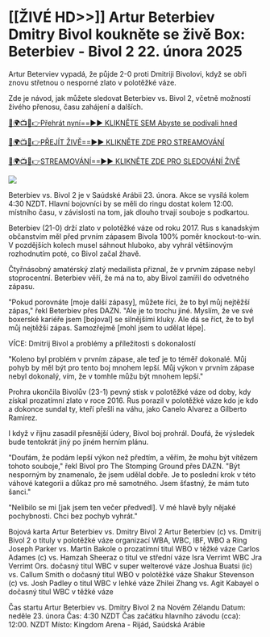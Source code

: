 # [[ŽIVÉ HD>>]] Artur Beterbiev Dmitry Bivol koukněte se živě Box: Beterbiev - Bivol 2 22. února 2025 #

Artur Beterviev vypadá, že půjde 2-0 proti Dmitriji Bivolovi, když se obři znovu střetnou o nesporné zlato v polotěžké váze.

Zde je návod, jak můžete sledovat Beterbiev vs. Bivol 2, včetně možností živého přenosu, času zahájení a dalších.

[🔴🌍📺📱👉Přehrát nyní==►► KLIKNĚTE SEM Abyste se podívali hned](https://t.co/ek0bR5EwtU)

[🔴🌍📺📱👉PŘEJÍT ŽIVĚ==►► KLIKNĚTE ZDE PRO STREAMOVÁNÍ](https://t.co/ek0bR5EwtU)

[🔴🌍📺📱👉STREAMOVÁNÍ==►► KLIKNĚTE ZDE PRO SLEDOVÁNÍ ŽIVĚ](https://t.co/ek0bR5EwtU)

<a href="https://t.co/ek0bR5EwtU" rel="nofollow" data-target="animated-image.originalLink"><img src="https://camo.githubusercontent.com/1be82823e85778f8a57db5ea2a2e46822e8721e5be32dc31a466a7df3bb16d49/68747470733a2f2f636c6173736963616c7363686f6f6c6f6662616c6c65746c692e636f6d2f6e686b2f72676273727465672e676966" data-canonical-src="https://classicalschoolofballetli.com/nhk/rgbsrteg.gif" style="max-width: 100%; display: inline-block;" data-target="animated-image.originalImage"></a>

Beterbiev vs. Bivol 2 je v Saúdské Arábii 23. února. Akce se vysílá kolem 4:30 NZDT. Hlavní bojovníci by se měli do ringu dostat kolem 12:00. místního času, v závislosti na tom, jak dlouho trvají souboje s podkartou.

Beterbiev (21-0) drží zlato v polotěžké váze od roku 2017. Rus s kanadským občanstvím měl před prvním zápasem Bivola 100% poměr knockout-to-win. V pozdějších kolech musel sáhnout hluboko, aby vyhrál většinovým rozhodnutím poté, co Bivol začal žhavě.

Čtyřnásobný amatérský zlatý medailista přiznal, že v prvním zápase nebyl stoprocentní. Beterbiev věří, že má na to, aby Bivol zamířil do odvetného zápasu.

"Pokud porovnáte [moje další zápasy], můžete říci, že to byl můj nejtěžší zápas," řekl Beterbiev přes DAZN. "Ale je to trochu jiné. Myslím, že ve své boxerské kariéře jsem [bojoval] se silnějšími kluky. Ale dá se říct, že to byl můj nejtěžší zápas. Samozřejmě [mohl jsem to udělat lépe].

VÍCE: Dmitrij Bivol a problémy a příležitosti s dokonalostí

"Koleno byl problém v prvním zápase, ale teď je to téměř dokonalé. Můj pohyb by měl být pro tento boj mnohem lepší. Můj výkon v prvním zápase nebyl dokonalý, vím, že v tomhle můžu být mnohem lepší."

Prohra ukončila Bivolův (23-1) pevný stisk v polotěžké váze od doby, kdy získal prozatímní zlato v roce 2016. Rus porazil v polotěžké váze kdo je kdo a dokonce sundal ty, kteří přešli na váhu, jako Canelo Alvarez a Gilberto Ramirez.

I když v říjnu zasadil přesnější údery, Bivol boj prohrál. Doufá, že výsledek bude tentokrát jiný po jiném herním plánu.

"Doufám, že podám lepší výkon než předtím, a věřím, že mohu být vítězem tohoto souboje," řekl Bivol pro The Stomping Ground přes DAZN. "Být nesporným by znamenalo, že jsem udělal dobře. Je to poslední krok v této váhové kategorii a důkaz pro mě samotného. Jsem šťastný, že mám tuto šanci."

"Nelíbilo se mi [jak jsem ten večer předvedl]. V mé hlavě byly nějaké pochybnosti. Chci bez pochyb vyhrát."

Bojová karta Artur Beterbiev vs. Dmitry Bivol 2 Artur Beterbiev (c) vs. Dmitrij Bivol 2 o tituly v polotěžké váze organizací WBA, WBC, IBF, WBO a Ring Joseph Parker vs. Martin Bakole o prozatímní titul WBO v těžké váze Carlos Adames (c) vs. Hamzah Sheeraz o titul ve střední váze Isra Verrimt WBC Jra Verrimt Ors. dočasný titul WBC v super welterové váze Joshua Buatsi (ic) vs. Callum Smith o dočasný titul WBO v polotěžké váze Shakur Stevenson (c) vs. Josh Padley o titul WBC v lehké váze Zhilei Zhang vs. Agit Kabayel o dočasný titul WBC v těžké váze

Čas startu Artur Beterbiev vs. Dmitry Bivol 2 na Novém Zélandu Datum: neděle 23. února Čas: 4:30 NZDT Čas začátku hlavního závodu (cca): 12:00. NZDT Místo: Kingdom Arena - Rijád, Saúdská Arábie
